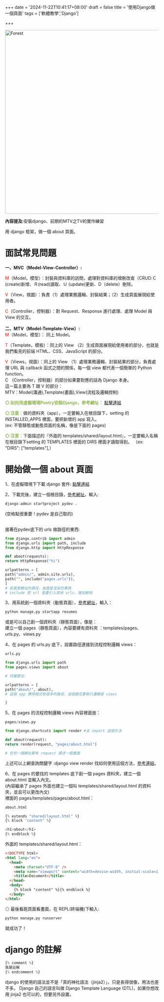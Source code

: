 +++
date = '2024-11-22T10:41:17+08:00'
draft = false
title = '使用Django做一個頁面'
tags = ['軟體教學','Django']

+++

<img src="/images/article/django.jpg" alt="Forest" width="600px">
<br>
<p style="color:"><strong>內容提及:</strong>安裝django、前期的MTV之TV的實作練習</p>
用 django 框架，做一個 about 頁面。

<!--more-->

# 面試常見問題

<strong>一、MVC（Model-View-Controller）:</strong>
<br>

<span style="color:red">M</span>（Model，模型）：封裝與資料庫的訪問，處理對資料庫的增刪改查（CRUD:Ｃ(create)新增、Ｒ(read)讀取、Ｕ (update)更新、D（delete）刪除。<br>

<span style="color:red">V</span>（View，視圖）：負責（1）處理業務邏輯、封裝結果；（2）生成頁面展現給使用者。<br>

<span style="color:red">C</span>（Controller，控制器）：對 Request、Response 進行處理、處理 Model 與 View 的交互。
<br><br>
<strong>二、MTV（Model-Template-View）:</strong><br>
<span style="color:red">M</span>（Model，模型）： 同上 Model。<br>

<span style="color:red">T</span>（Template，模板）：同上的 View （2）生成頁面展現給使用者的部分，也就是我們看見的前端 HTML、CSS、JavaScript 的部分。<br>

<span style="color:red">V</span>（Views，視圖）：同上的 View （1）處理業務邏輯、封裝結果的部分，負責處理 URL 與 callback 函式之間的關係，每一個 view 都代表一個簡單的 Python function。<br>
C （Controller，控制器）的部分如果要對應的話為 Django 本身。
<br>
這一篇主要為 T 跟 V 的部分：<br>
MTV：Model(溝通),Template(畫面),View(流程及邏輯控制)

<p>
<strong style="color:#91B550">◎ 如何用虛擬環境Poetry安裝Django，參考網址：</strong>
<a href="https://builtwithdjango.com/blog/basic-django-setup" target="blank">點擊連結</a>
</p>
<p>
<strong style="color:#91B550">◎ 注意：</strong>做的資料夾（app），一定要輸入在根目錄下，setting 的 INSTALLED_APPS 裡面，要把新增的 app 寫入。
<br>
(ex: 不管靜態或動態頁面的名稱，像是下面的 pages)
</p>
<p>
<strong style="color:#91B550">◎ 注意：</strong>下面描述的『外面的 templates/shared/layout.html』，一定要輸入名稱在根目錄下setting 的 TEMPLATES 裡面的 DIRS 裡面才讀取得到。
（ex: "DIRS": ["templates"],）
</p>

# 開始做一個 about 頁面

<p>
1、在虛擬環境下下載 django 套件:
<a href="https://www.djangoproject.com/download/" target="blank">點擊連結</a>
</p>
<p>
2、下載完後，建立一個根目錄，<a href="https://docs.djangoproject.com/en/5.1/ref/django-admin/" target="_blank">參考網址</a>，輸入:

```py
django-admin startproject pydev .
```

(空格點很重要！pydev 是自己取的)

<br>
接著在pydev底下的 urls 做路徑的東西:

</p>

```py
from django.contrib import admin
from django.urls import path, include
from django.http import HttpResponse

def aboot(requests):
return HttpResponse("hi")

urlpatterns = [
path("admin/", admin.site.urls),
path("", include("pages.urls")),
]
# 前面是網址的路徑，後面是渲染的東西
# include 把 url 是要引入其他 urls，增加樹枝

```

3、用系統創一個資料夾（動態頁面），<a href="https://docs.djangoproject.com/en/5.1/ref/django-admin/" target="_blank">參考網址</a>，輸入：

```py
python manage.py startapp resumes
```

或是可以自己創一個資料夾（靜態頁面），像是：<br>
建立一個 pages（靜態頁面），內容要建有資料夾 ：templates/pages、urls.py、views.py

4、在 pages 的 urls.py 底下，設置路徑連接到流程控制邏輯 views：

```py
urls.py

from django.urls import path
from pages.views import about

# 同層要加.

urlpatterns = [
path("about/", about),
# 這個 app 應用程式有很多的路徑，這個路徑要執行邏輯是 views

]
```

5、在 pages 的流程控制邏輯 views 內容裡面放：

```py
pages/views.py

from django.shortcuts import render #去 import 這個方法

def about(request):
return render(request, "pages/about.html")

# 任何一個網址都有 request 請求一個畫面
```

上述可以上網查詢關鍵字 :django view render 找如何使用這個方法，<a href="https://docs.djangoproject.com/en/5.1/intro/tutorial03/" target="_blank">參考連結</a>。

6、在 pages 的要找的 templates 底下創一個 pages 資料夾，建立一個 about.html 並輸入內文。<br>
(內容繼承了 pages 外面也建立一個叫 templates/shared/layout.html 的資料夾，並且可以更改內文)
<br>
裡面的 pages/templates/pages/about.html：

```py
about.html

{% extends "shared/layout.html" %}
{% block "content" %}

<h1>about</h1>
{% endblock %}
```

外面的 templates/shared/layout.html：

```html
<!DOCTYPE html>
<html lang="en">
  <head>
    <meta charset="UTF-8" />
    <meta name="viewport" content="width=device-width, initial-scale=1.0" />
    <title>Document</title>
  </head>
  <body>
    {% block "content" %}{% endblock %}
  </body>
</html>
```

◎ 最後看跑頁面看畫面，在 REPL(終端機)下輸入:

```py
python manage.py runserver
```

就成功了！

# django 的註解

```py
{% comment %}
我是註解
{% endcomment %}
```

django 的使用的語法並不是「真的神社語法（jinja2）」，只是長得很像，用法也差不多。 Django 自己的語言叫做 Django Template Language (DTL)，如果你想改用 jinja2 也可以的，但要另外設置。
